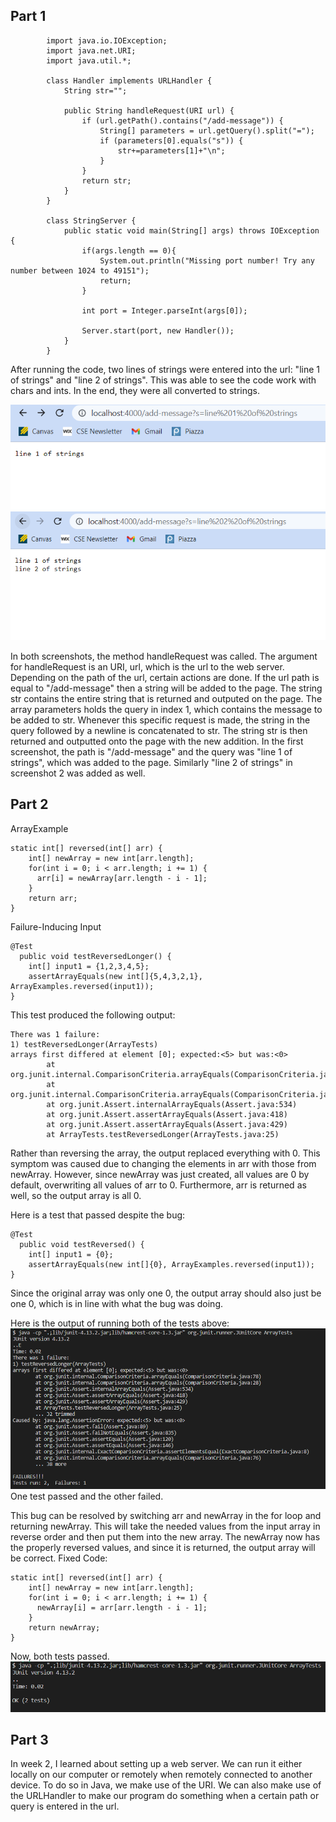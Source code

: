 ## Part 1
```
        import java.io.IOException;
        import java.net.URI;
        import java.util.*;

        class Handler implements URLHandler {
            String str="";

            public String handleRequest(URI url) {
                if (url.getPath().contains("/add-message")) {
                    String[] parameters = url.getQuery().split("=");
                    if (parameters[0].equals("s")) {
                        str+=parameters[1]+"\n";
                    }
                }
                return str;
            }
        }

        class StringServer {
            public static void main(String[] args) throws IOException {
                if(args.length == 0){
                    System.out.println("Missing port number! Try any number between 1024 to 49151");
                    return;
                }

                int port = Integer.parseInt(args[0]);

                Server.start(port, new Handler());
            }
        }
```

After running the code, two lines of strings were entered into the url: "line 1 of strings" and "line 2 of strings". This was able to see the code work with chars and ints. In the end, they were all converted to strings.

![sc1](https://github.com/jliu0140/cse15l-lab-reports/blob/main/report2/addmessagess.PNG?raw=true)
![sc2](https://github.com/jliu0140/cse15l-lab-reports/blob/main/report2/addmessagess2.PNG?raw=true)

In both screenshots, the method handleRequest was called. The argument for handleRequest is an URI, url, which is the url to the web server. Depending on the path of the url, certain actions are done. If the url path is equal to "/add-message" then a string will be added to the page. The string str contains the entire string that is returned and outputed on the page. The array parameters holds the query in index 1, which contains the message to be added to str. Whenever this specific request is made, the string in the query followed by a newline is concatenated to str. The string str is then returned and outputted onto the page with the new addition. In the first screenshot, the path is "/add-message" and the query was "line 1 of strings", which was added to the page. Similarly "line 2 of strings" in screenshot 2 was added as well.

## Part 2
ArrayExample
```
static int[] reversed(int[] arr) {
    int[] newArray = new int[arr.length];
    for(int i = 0; i < arr.length; i += 1) {
      arr[i] = newArray[arr.length - i - 1];
    }
    return arr;
}
```
Failure-Inducing Input
```
@Test
  public void testReversedLonger() {
    int[] input1 = {1,2,3,4,5};
    assertArrayEquals(new int[]{5,4,3,2,1}, ArrayExamples.reversed(input1));
}
```
This test produced the following output:
```
There was 1 failure:
1) testReversedLonger(ArrayTests)
arrays first differed at element [0]; expected:<5> but was:<0>
        at org.junit.internal.ComparisonCriteria.arrayEquals(ComparisonCriteria.java:78)
        at org.junit.internal.ComparisonCriteria.arrayEquals(ComparisonCriteria.java:28)
        at org.junit.Assert.internalArrayEquals(Assert.java:534)
        at org.junit.Assert.assertArrayEquals(Assert.java:418)
        at org.junit.Assert.assertArrayEquals(Assert.java:429)
        at ArrayTests.testReversedLonger(ArrayTests.java:25)
 ```
Rather than reversing the array, the output replaced everything with 0. This symptom was caused due to changing the elements in arr with those from newArray. However, since newArray was just created, all values are 0 by default, overwriting all values of arr to 0. Furthermore, arr is returned as well, so the output array is all 0. 

Here is a test that passed despite the bug:
```
@Test
  public void testReversed() {
    int[] input1 = {0};
    assertArrayEquals(new int[]{0}, ArrayExamples.reversed(input1));
}
```
Since the original array was only one 0, the output array should also just be one 0, which is in line with what the bug was doing.

Here is the output of running both of the tests above:
![runtests](https://github.com/jliu0140/cse15l-lab-reports/blob/main/report2/runningtests.PNG?raw=true)
One test passed and the other failed.

This bug can be resolved by switching arr and newArray in the for loop and returning newArray. This will take the needed values from the input array in reverse order and then put them into the new array. The newArray now has the properly reversed values, and since it is returned, the output array will be correct.
Fixed Code:
```
static int[] reversed(int[] arr) {
    int[] newArray = new int[arr.length];
    for(int i = 0; i < arr.length; i += 1) {
      newArray[i] = arr[arr.length - i - 1];
    }
    return newArray;
}
```
Now, both tests passed.
![passed tests](https://github.com/jliu0140/cse15l-lab-reports/blob/main/report2/passedtest.PNG?raw=true)

## Part 3
In week 2, I learned about setting up a web server. We can run it either locally on our computer or remotely when remotely connected to another device. To do so in Java, we make use of the URI. We can also make use of the URLHandler to make our program do something when a certain path or query is entered in the url.
